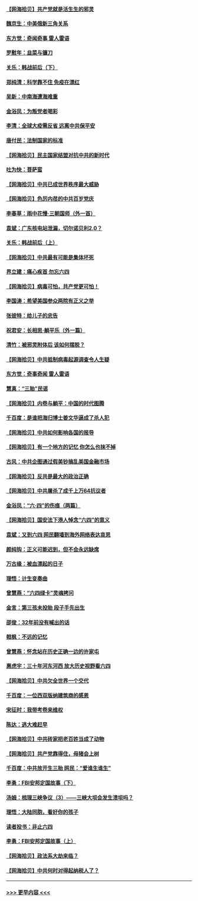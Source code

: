 #### [【网海拾贝】共产党就是活生生的邪灵](../pages/nsc993/n13036627.md?t=06230001) 
#### [魏京生：中美俄新三角关系](../pages/nsc993/n13035986.md?t=06230001) 
#### [东方觉：奇闻奇事 雷人雷语](../pages/nsc993/n13035878.md?t=06230001) 
#### [罗慰年：韭菜与镰刀](../pages/nsc993/n13034374.md?t=06230001) 
#### [关乐：韩战前后（下）](../pages/nsc993/n13034113.md?t=06230001) 
#### [郑纯清：科学靠不住 免疫在漂红](../pages/nsc993/n13034093.md?t=06230001) 
#### [吴新：中南海遭海难重](../pages/nsc993/n13034084.md?t=06230001) 
#### [金浴凤：为叛党者喝彩](../pages/nsc993/n13034058.md?t=06230001) 
#### [李清：全球大疫需反省 远离中共保平安](../pages/nsc993/n13033784.md?t=06230001) 
#### [唐付民：法制国家的标准](../pages/nsc993/n13032944.md?t=06230001) 
#### [【网海拾贝】民主国家结盟对抗中共的新时代](../pages/nsc993/n13031717.md?t=06230001) 
#### [吐为快：菩萨蛮](../pages/nsc993/n13030033.md?t=06230001) 
#### [【网海拾贝】中共已成世界秩序最大威胁](../pages/nsc993/n13028138.md?t=06230001) 
#### [【网海拾贝】色厉内荏的中共百岁党庆](../pages/nsc993/n13025582.md?t=06230001) 
#### [李春草：雨中花慢‧三朝国师（外一首）](../pages/nsc993/n13025567.md?t=06230001) 
#### [袁斌：广东核电站泄漏，切尔诺贝利2.0？](../pages/nsc993/n13025475.md?t=06230001) 
#### [关乐：韩战前后（上）](../pages/nsc993/n13025387.md?t=06230001) 
#### [【网海拾贝】中共最有可能是集体坏死](../pages/nsc993/n13023101.md?t=06230001) 
#### [界立建：痛心疾首 勿忘六四](../pages/nsc993/n13022339.md?t=06230001) 
#### [【网海拾贝】病毒可怕，共产党更可怕！](../pages/nsc993/n13020728.md?t=06230001) 
#### [李国涛：希望美国参众两院有正义之举](../pages/nsc993/n13020674.md?t=06230001) 
#### [张彼特：给儿子的忠告](../pages/nsc993/n13018934.md?t=06230001) 
#### [祝君安：长相思‧躺平乐（外一篇）](../pages/nsc993/n13018923.md?t=06230001) 
#### [清竹：被邪灵附体后 该如何摆脱？](../pages/nsc993/n13018877.md?t=06230001) 
#### [【网海拾贝】中共抵制病毒起源调查令人生疑](../pages/nsc993/n13017785.md?t=06230001) 
#### [东方觉：奇事奇闻 雷人雷语](../pages/nsc993/n13017577.md?t=06230001) 
#### [慧真：“三胎”民谣](../pages/nsc993/n13017394.md?t=06230001) 
#### [【网海拾贝】内卷与躺平：中国的时代图腾](../pages/nsc993/n13016128.md?t=06230001) 
#### [千百度：是谁把海归博士姜文华逼成了杀人犯](../pages/nsc993/n13015218.md?t=06230001) 
#### [【网海拾贝】中共如何影响各国的报导](../pages/nsc993/n13012599.md?t=06230001) 
#### [【网海拾贝】有一个地方的记忆 你怎么也抹不掉](../pages/nsc993/n13009802.md?t=06230001) 
#### [古风：中共企图通过假美钞搞乱美国金融市场](../pages/nsc993/n13009626.md?t=06230001) 
#### [【网海拾贝】反共是最大的政治正确](../pages/nsc993/n13007051.md?t=06230001) 
#### [【网海拾贝】中共屠杀了成千上万64抗议者](../pages/nsc993/n13002713.md?t=06230001) 
#### [金浴凤：“六·四”的伤痕（两篇）](../pages/nsc993/n13001719.md?t=06230001) 
#### [【网海拾贝】国安法下港人悼念“六四”的意义](../pages/nsc993/n13001039.md?t=06230001) 
#### [袁斌：又到六四 网民翻墙到海外网络表达哀思](../pages/nsc993/n13000995.md?t=06230001) 
#### [颜纯钩：正义可能迟到，但不会永远缺席](../pages/nsc993/n13000920.md?t=06230001) 
#### [万古缘：被血漂起的日子](../pages/nsc993/n13000914.md?t=06230001) 
#### [理悟：计生变奏曲](../pages/nsc993/n13000414.md?t=06230001) 
#### [曾慧燕：“六四绿卡”灵魂拷问](../pages/nsc993/n13000277.md?t=06230001) 
#### [金言：第三孩未投胎 段子手先出生](../pages/nsc993/n13000215.md?t=06230001) 
#### [邵俊：32年前没有喊出的话](../pages/nsc993/n13000181.md?t=06230001) 
#### [戟枫：不远的记忆](../pages/nsc993/n13000121.md?t=06230001) 
#### [曾慧燕：怀念站在历史正确一边的许家屯](../pages/nsc993/n13000073.md?t=06230001) 
#### [惠虎宇：三十年河东河西 放大历史视野看六四](../pages/nsc993/n13000018.md?t=06230001) 
#### [【网海拾贝】中共欠全世界一个交代](../pages/nsc993/n12998706.md?t=06230001) 
#### [千百度：一位西双版纳建筑商的感恩](../pages/nsc993/n12998487.md?t=06230001) 
#### [宋征时：我带考卷来维权](../pages/nsc993/n12994088.md?t=06230001) 
#### [陈达：逃大难赶早](../pages/nsc993/n12993569.md?t=06230001) 
#### [【网海拾贝】中共砖家把老百姓当成了动物](../pages/nsc993/n12993483.md?t=06230001) 
#### [【网海拾贝】共产党靠得住，母猪会上树](../pages/nsc993/n12990730.md?t=06230001) 
#### [千百度：中共放开生三胎 网民：“爱谁生谁生”](../pages/nsc993/n12990644.md?t=06230001) 
#### [李勇：FBI安邦定国故事（下）](../pages/nsc993/n12987854.md?t=06230001) 
#### [汤姆：梳理三峡争议（3）——三峡大坝会发生溃坝吗？](../pages/nsc993/n12989806.md?t=06230001) 
#### [理悟：大陆同胞，看好你的孩子](../pages/nsc993/n12989778.md?t=06230001) 
#### [读者投书：非止六四](../pages/nsc993/n12989673.md?t=06230001) 
#### [李勇：FBI安邦定国故事（上）](../pages/nsc993/n12987749.md?t=06230001) 
#### [【网海拾贝】政法系大劫来临？](../pages/nsc993/n12987596.md?t=06230001) 
#### [【网海拾贝】中共何时对得起纳税人了？](../pages/nsc993/n12985578.md?t=06230001) 

----
#### [ >>> 更早内容 <<< ](../indexes/nsc993-earlier.md)
